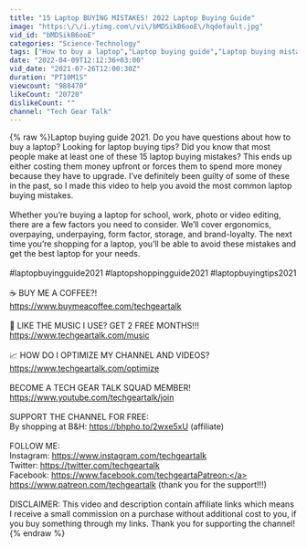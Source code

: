 ```yaml
---
title: "15 Laptop BUYING MISTAKES! 2022 Laptop Buying Guide"
image: "https:\/\/i.ytimg.com\/vi\/bMDSikB6ooE\/hqdefault.jpg"
vid_id: "bMDSikB6ooE"
categories: "Science-Technology"
tags: ["How to buy a laptop","Laptop buying guide","Laptop buying mistakes"]
date: "2022-04-09T12:12:36+03:00"
vid_date: "2021-07-26T12:00:30Z"
duration: "PT10M1S"
viewcount: "988470"
likeCount: "20720"
dislikeCount: ""
channel: "Tech Gear Talk"
---
```

{% raw %}Laptop buying guide 2021. Do you have questions about how to buy a laptop? Looking for laptop buying tips? Did you know that most people make at least one of these 15 laptop buying mistakes? This ends up either costing them money upfront or forces them to spend more money because they have to upgrade. I’ve definitely been guilty of some of these in the past, so I made this video to help you avoid the most common laptop buying mistakes. <br /><br />Whether you’re buying a laptop for school, work, photo or video editing, there are a few factors you need to consider. We’ll cover ergonomics, overpaying, underpaying, form factor, storage, and brand-loyalty. The next time you’re shopping for a laptop, you’ll be able to avoid these mistakes and get the best laptop for your needs.<br /><br />#laptopbuyingguide2021 #laptopshoppingguide2021 #laptopbuyingtips2021<br /><br />☕ BUY ME A COFFEE?!<br /><a rel="nofollow" target="blank" href="https://www.buymeacoffee.com/techgeartalk">https://www.buymeacoffee.com/techgeartalk</a><br /><br />🎵 LIKE THE MUSIC I USE? GET 2 FREE MONTHS!!!<br /><a rel="nofollow" target="blank" href="https://www.techgeartalk.com/music">https://www.techgeartalk.com/music</a><br /><br />📈 HOW DO I OPTIMIZE MY CHANNEL AND VIDEOS?<br /><a rel="nofollow" target="blank" href="https://www.techgeartalk.com/optimize">https://www.techgeartalk.com/optimize</a><br /><br />BECOME A TECH GEAR TALK SQUAD MEMBER!<br /><a rel="nofollow" target="blank" href="https://www.youtube.com/techgeartalk/join">https://www.youtube.com/techgeartalk/join</a><br /><br />SUPPORT THE CHANNEL FOR FREE:<br />By shopping at B&amp;H: <a rel="nofollow" target="blank" href="https://bhpho.to/2wxe5xU">https://bhpho.to/2wxe5xU</a> (affiliate)<br /><br />FOLLOW ME:<br />Instagram: <a rel="nofollow" target="blank" href="https://www.instagram.com/techgeartalk">https://www.instagram.com/techgeartalk</a><br />Twitter: <a rel="nofollow" target="blank" href="https://twitter.com/techgeartalk">https://twitter.com/techgeartalk</a><br />Facebook: <a rel="nofollow" target="blank" href="https://www.facebook.com/techgeartaPatreon:">https://www.facebook.com/techgeartaPatreon:</a> <a rel="nofollow" target="blank" href="https://www.patreon.com/techgeartalk">https://www.patreon.com/techgeartalk</a> (thank you for the support!!!)<br /><br />DISCLAIMER: This video and description contain affiliate links which means I receive a small commission on a purchase without additional cost to you, if you buy something through my links. Thank you for supporting the channel!{% endraw %}

